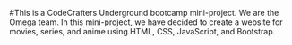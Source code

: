 #This is a CodeCrafters Underground bootcamp mini-project. 
We are the Omega team. In this mini-project, we have decided to create a website for movies, series, and anime using HTML, CSS, JavaScript, and Bootstrap.
